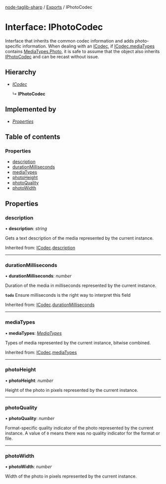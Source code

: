 [node-taglib-sharp](../README.md) / [Exports](../modules.md) / IPhotoCodec

# Interface: IPhotoCodec

Interface that inherits the common codec information and adds photo-specific information.
When dealing with an [ICodec](icodec.md), if [ICodec.mediaTypes](icodec.md#mediatypes) contains
[MediaTypes.Photo](../enums/mediatypes.md#photo), it is safe to assume that the object also inherits [IPhotoCodec](iphotocodec.md)
and can be recast without issue.

## Hierarchy

* [*ICodec*](icodec.md)

  ↳ **IPhotoCodec**

## Implemented by

* [*Properties*](../classes/properties.md)

## Table of contents

### Properties

- [description](iphotocodec.md#description)
- [durationMilliseconds](iphotocodec.md#durationmilliseconds)
- [mediaTypes](iphotocodec.md#mediatypes)
- [photoHeight](iphotocodec.md#photoheight)
- [photoQuality](iphotocodec.md#photoquality)
- [photoWidth](iphotocodec.md#photowidth)

## Properties

### description

• **description**: *string*

Gets a text description of the media represented by the current instance.

Inherited from: [ICodec](icodec.md).[description](icodec.md#description)

___

### durationMilliseconds

• **durationMilliseconds**: *number*

Duration of the media in milliseconds represented by the current instance.

**`todo`** Ensure milliseconds is the right way to interpret this field

Inherited from: [ICodec](icodec.md).[durationMilliseconds](icodec.md#durationmilliseconds)

___

### mediaTypes

• **mediaTypes**: [*MediaTypes*](../enums/mediatypes.md)

Types of media represented by the current instance, bitwise combined.

Inherited from: [ICodec](icodec.md).[mediaTypes](icodec.md#mediatypes)

___

### photoHeight

• **photoHeight**: *number*

Height of the photo in pixels represented by the current instance.

___

### photoQuality

• **photoQuality**: *number*

Format-specific quality indicator of the photo represented by the current instance.
A value of `0` means there was no quality indicator for the format or file.

___

### photoWidth

• **photoWidth**: *number*

Width of the photo in pixels represented by the current instance.
